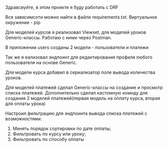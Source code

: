 Здравсвуйте, в этом проекте я буду работать с DRF

Все зависимсоти можно найти в файле requirements.txt. Виртуальное окружение - pip

Для моделей курсов я реализовал Viewset, для моделей уроков Generic-классы. Работаю с ними через Postman.

В приложении users созданы 2 модели - пользователи и платежи

Так же я еализовал эндпоинт для редактирования профиля любого пользователя на основе Generic.

Для модели курса добавил в сериализатор поле вывода количества уроков.

Для моделей платежей сделал Generic-классы на создание и просмотр списка платежей. Дополнительно сделал кастомную комнду для создания 2 моделей платежей(первая модель на оплату курса, вторая для оплаты урока)

Настроил фильтрацию для эндпоинта вывода списка платежей с возможностями:
  1. Менять порядок сортировки по дате оплаты;
  2. Фильтровать по курсу или уроку;
  3. Фильтровать по способу оплаты
